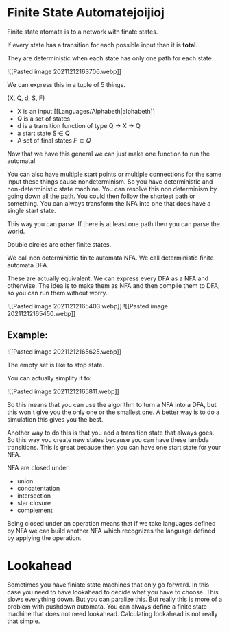 # Finite State Automatejoijioj

Finite state atomata is to a network with finate states. 

If every state has a transition for each possible input than it is **total**.

They are deterministic when each state has only one path for each state.

![[Pasted image 20211212163706.webp]]

We can express this in a tuple of 5 things.

(X, Q, d, S, F)

- X is an input [[Languages/Alphabeth|alphabeth]] 
- Q is a set of states
- d is a transition function of type Q -> X -> Q
- a start state S $\in$ Q
- A set of final states $F \subset Q$

Now that we have this general we can just make one function to run the automata!

You can also have multiple start points or multiple connections for the same input these things cause nondeterminism. So you have deterministic and non-deterministic state machine.   You can resolve this non determinism by going down all the path. You could then follow the shortest path or something. You can always transform the NFA into one that does have a single start state.  

This way you can parse. If there is at least one path then you can parse the world.

Double circles are other finite states. 


We call non deterministic finite automata NFA.
We call deterministic finite automata DFA.

These are actually equivalent. We can express every DFA as a NFA and otherwise. The idea is to make them as NFA and then compile them to DFA, so you can run them without worry.  

![[Pasted image 20211212165403.webp]]
![[Pasted image 20211212165450.webp]]

## Example:

![[Pasted image 20211212165625.webp]]

The empty set is like to stop state. 

You can actually simplify it to:

![[Pasted image 20211212165811.webp]]

So this means that you can use the algorithm to turn a NFA into a DFA, but this won't give you the only one or the smallest one. A better way is to do a simulation this gives you the best. 

Another way to do this is that you add a transition state that always goes. So this way you create new states because you can have these lambda transitions.  This is great because then you can have one start state for your NFA. 

NFA are closed under:
- union
- concatentation
- intersection
- star closure
- complement

Being closed under an operation means that if we take languages defined by NFA we can build another NFA which recognizes the language defined by applying the operation.

# Lookahead 
Sometimes you have finiate state machines that only go forward. In this case you need to have lookahead to decide what you have to choose. This slows everything down. But you can paralize this. But really this is more of a problem with pushdown automata. You can always define a finite state machine that does not need lookahead. Calculating lookahead is not really that simple. 

